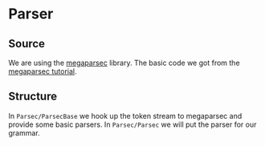 # Parser

## Source

We are using the [megaparsec](https://hackage.haskell.org/package/megaparsec) library. The basic code we got from the [megaparsec tutorial](https://markkarpov.com/tutorial/megaparsec.html).

## Structure
In `Parsec/ParsecBase` we hook up the token stream to megaparsec and provide some basic parsers.
In `Parsec/Parsec` we will put the parser for our grammar.